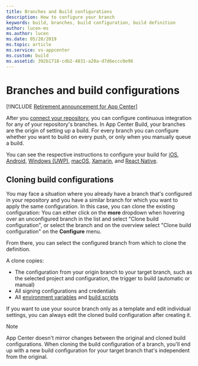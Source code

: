 ```yaml
---
title: Branches and Build configurations
description: How to configure your branch
keywords: build, branches, build configuration, build definition
author: lucen-ms
ms.author: lucen
ms.date: 05/28/2019
ms.topic: article
ms.service: vs-appcenter
ms.custom: build
ms.assetid: 392b1718-cdb2-4831-a20a-d7d6eccc0e96
---
```


# Branches and build configurations

[!INCLUDE [Retirement announcement for App Center](../includes/retirement.md)]

After you [connect your repository](~/build/connect.md), you can configure continuous integration for any of your repository's branches.
In App Center Build, your branches are the origin of setting up a build. For every branch you can configure whether you want to build on every push, or only when you manually queue a build.

You can see the respective instructions to configure your build for [iOS](~/build/ios/index.md), [Android](~/build/android/index.md), [Windows (UWP)](~/build/uwp/index.md), [macOS](~/build/macos/index.md), [Xamarin](~/build/xamarin/index.md), and [React Native](~/build/react-native/index.md).

## Cloning build configurations

You may face a situation where you already have a branch that's configured in your repository and you have a similar branch for which you want to apply the same configuration. In this case, you can clone the existing configuration: You can either click on the **more** dropdown when hovering over an unconfigured branch in the list and select "Clone build configuration", or select the branch and on the overview select "Clone build configuration" on the **Configure** menu.

From there, you can select the configured branch from which to clone the definition.

A clone copies:
- The configuration from your origin branch to your target branch, such as the selected project and configuration, the trigger to build (automatic or manual)
- All signing configurations and credentials
- All [environment variables](~/build/custom/variables/index.md) and [build scripts](~/build/custom/scripts/index.md)

If you want to use your source branch only as a template and edit individual settings, you can always edit the cloned build configuration after creating it.

> [!NOTE]
> App Center doesn't mirror changes between the original and cloned build configurations. When cloning the build configuration of a branch, you'll end up with a new build configuration for your target branch that's independent from the original. 